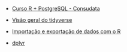 
- [Curso R + PostgreSQL - Consudata](https://rpsql.consudata.com.br/syllabus.html)

- [Visão geral do tidyverse](https://direito.consudata.com.br/jurimetria/tidyverse/)

- [Importação e exportação de dados com o R](https://direito.consudata.com.br/jurimetria/readr/)

- [dplyr](https://direito.consudata.com.br/jurimetria/dplyr/)
